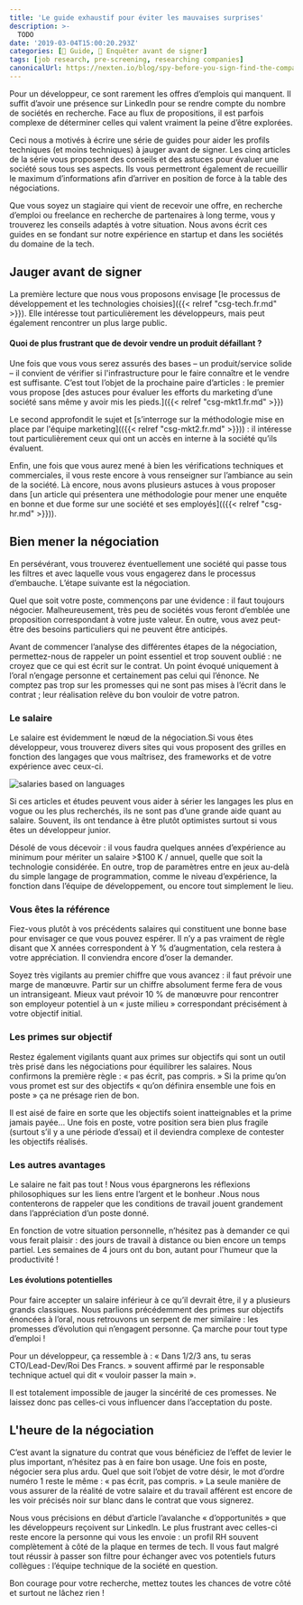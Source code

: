 ```yaml
---
title: 'Le guide exhaustif pour éviter les mauvaises surprises'
description: >-
  TODO
date: '2019-03-04T15:00:20.293Z'
categories: [📔 Guide, 🧐 Enquêter avant de signer]
tags: [job research, pre-screening, researching companies]
canonicalUrl: https://nexten.io/blog/spy-before-you-sign-find-the-company-of-your-dreams-and-the-right-salary
---
```


Pour un développeur, ce sont rarement les offres d’emplois qui manquent. Il suffit d’avoir une présence sur Linkedln pour se rendre compte du nombre de sociétés en recherche. Face au flux de propositions, il est parfois complexe de déterminer celles qui valent vraiment la peine d’être explorées.

Ceci nous a motivés à écrire une série de guides pour aider les profils techniques (et moins techniques) à jauger avant de signer. Les cinq articles de la série vous proposent des conseils et des astuces pour évaluer une société  sous tous ses aspects. Ils vous permettront également de recueillir le maximum d’informations afin d’arriver en position de force à la table des négociations.

Que vous soyez un stagiaire qui vient de recevoir une offre, en recherche d’emploi ou freelance en recherche de partenaires à long terme, vous y trouverez les conseils adaptés à votre situation. Nous avons écrit ces guides en se fondant sur notre expérience en startup et dans les sociétés du domaine de la tech.



## Jauger avant de signer

La première lecture que nous vous proposons envisage [le processus de développement et les technologies choisies]({{< relref "csg-tech.fr.md" >}}). Elle intéresse tout particulièrement les développeurs, mais peut également rencontrer un plus large public. 

#### Quoi de plus frustrant que de devoir vendre un produit défaillant ?

Une fois que vous vous serez assurés des bases – un produit/service solide – il convient de vérifier si l'infrastructure pour le faire connaître et le vendre est suffisante. C’est tout l’objet de la prochaine paire d’articles : le premier vous propose [des astuces pour évaluer les efforts du marketing d’une société  sans même y avoir mis les pieds.]({{< relref "csg-mkt1.fr.md" >}})

Le second approfondit le sujet et [s’interroge sur la méthodologie mise en place par l'équipe marketing](({{< relref "csg-mkt2.fr.md" >}})) : il intéresse tout particulièrement ceux qui ont un accès en interne à la société qu’ils évaluent.

Enfin, une fois que vous aurez mené à bien les vérifications techniques et commerciales, il vous reste encore à vous renseigner sur l’ambiance au sein de la société. Là encore, nous avons plusieurs astuces à vous proposer dans [un article qui présentera une méthodologie pour mener une enquête en bonne et due forme sur une société et ses employés](({{< relref "csg-hr.md" >}})).




## Bien mener la négociation

En persévérant, vous trouverez éventuellement une société qui passe tous les filtres et avec laquelle vous vous engagerez dans le processus d’embauche. L’étape suivante est la négociation.

Quel que soit votre poste, commençons par une évidence : il faut toujours négocier. Malheureusement, très peu de sociétés vous feront d’emblée une proposition correspondant à votre juste valeur. En outre, vous avez peut-être des besoins particuliers qui ne peuvent être anticipés.

Avant de commencer l’analyse des différentes étapes de la négociation, permettez-nous de rappeler un point essentiel et trop souvent oublié : ne croyez que ce qui est écrit sur le contrat. Un point évoqué uniquement à l’oral n’engage personne et certainement pas celui qui l’énonce. Ne comptez pas trop sur les promesses qui ne sont pas mises à l’écrit dans le contrat ; leur réalisation relève du bon vouloir de votre patron.  



### Le salaire

Le salaire est évidemment le nœud de la négociation.Si vous êtes développeur, vous trouverez divers sites qui vous proposent des grilles en fonction des langages que vous maîtrisez, des frameworks et de votre expérience avec ceux-ci.


![salaries based on languages](/img/2019/csg/pay-by-language.jpg)


Si ces articles et études peuvent vous aider à sérier les langages les plus en vogue ou  les plus recherchés, ils ne sont pas d’une grande aide quant au salaire. Souvent, ils ont tendance à être plutôt optimistes surtout si vous êtes un développeur junior.  

Désolé de vous décevoir : il vous faudra quelques années d’expérience au minimum pour mériter un salaire >$100 K / annuel, quelle que soit la technologie considérée. En outre, trop de paramètres entre en jeux au-delà du simple langage de programmation, comme le niveau d’expérience, la fonction dans l’équipe de développement, ou encore tout simplement le lieu.

### Vous êtes la référence

Fiez-vous plutôt à vos précédents salaires qui constituent une bonne base pour envisager ce que vous pouvez espérer. Il n’y a pas vraiment de règle disant que X années correspondent à Y % d’augmentation, cela restera à votre appréciation. Il conviendra encore d’oser la demander.

Soyez très vigilants au premier chiffre que vous avancez : il faut prévoir une marge de manœuvre. Partir sur un chiffre absolument ferme fera de vous un intransigeant. Mieux vaut prévoir 10 % de manœuvre pour rencontrer son employeur potentiel à un « juste milieu » correspondant précisément à votre objectif initial.



### Les primes sur objectif

Restez également vigilants quant aux primes sur objectifs qui sont un outil très prisé dans les négociations pour équilibrer les salaires. Nous confirmons la première règle : « pas écrit, pas compris. » Si la prime qu’on vous promet est sur des objectifs « qu’on définira ensemble une fois en poste » ça ne présage rien de bon.  

Il est aisé de faire en sorte que les objectifs soient inatteignables et la prime jamais payée… Une fois en poste, votre position sera bien plus fragile (surtout s’il y a une période d’essai) et il deviendra complexe de contester les objectifs réalisés.

### Les autres avantages

Le salaire ne fait pas tout ! Nous vous épargnerons les réflexions philosophiques sur les liens entre l’argent et le bonheur .Nous nous contenterons de rappeler que les conditions de travail jouent grandement dans l’appréciation d’un poste donné.  

En fonction de votre situation personnelle, n’hésitez pas à demander ce qui vous ferait plaisir : des jours de travail à distance ou bien encore un temps partiel. Les semaines de 4 jours ont du bon, autant pour l'humeur que la productivité !

#### Les évolutions potentielles

Pour faire accepter un salaire inférieur à ce qu’il devrait être, il y a plusieurs grands classiques. Nous parlions précédemment des primes sur objectifs énoncées à l’oral, nous retrouvons un serpent de mer similaire : les promesses d’évolution qui n’engagent personne. Ça marche pour tout type d’emploi !

Pour un développeur, ça ressemble à : « Dans 1/2/3 ans, tu seras CTO/Lead-Dev/Roi Des Francs. » souvent affirmé par le responsable technique actuel qui dit « vouloir passer la main ».

Il est totalement impossible de jauger la sincérité de ces promesses. Ne laissez donc pas celles-ci vous influencer dans l’acceptation du poste.

## L'heure de la négociation

C’est avant la signature du contrat que vous bénéficiez de l’effet de levier le plus important, n’hésitez pas à en faire bon usage. Une fois en poste, négocier sera plus ardu. Quel que soit l’objet de votre désir, le mot d’ordre numéro 1 reste le même : « pas écrit, pas compris. » La seule manière de vous assurer de la réalité de votre salaire et du travail afférent est encore de les voir précisés noir sur blanc dans le contrat que vous signerez.

Nous vous précisions en début d’article l’avalanche « d’opportunités » que les développeurs reçoivent sur LinkedIn. Le plus frustrant avec celles-ci reste encore la personne qui vous les envoie : un profil RH souvent complètement à côté de la plaque en termes de tech. Il vous faut malgré tout réussir à passer son filtre pour échanger avec vos potentiels futurs collègues : l’équipe technique de la société en question.  


Bon courage pour votre recherche, mettez toutes les chances de votre côté et surtout ne lâchez rien !